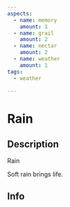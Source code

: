 ```yaml
---
aspects:
  - name: memory
    amount: 1
  - name: grail
    amount: 2
  - name: nectar
    amount: 2
  - name: weather
    amount: 1
tags:
  - weather

---
```


# Rain

## Description
Rain

Soft rain brings life.
## Info